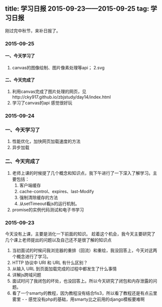 title: 学习日报 2015-09-23——2015-09-25
tag: 学习日报
---
刚过完中秋节，来补日报了。
<!--more-->
### 2015-09-25
#### 一、今天学习了
1. canvas的图像绘制、图片像素处理等api；
2.svg

#### 二、今天完成了
1. 利用canvas完成了图片处理的网页，见http://cky917.github.io/zbjstudy/day14/index.html
2. 学习了canvas的api 感觉很好玩
 
 
### 2015-09-24
### 一、今天学习了
1. 性能优化，加快网页加载速度的方法
2. 异步加载

### 二、今天完成了
1. 老师上课的时候提了几个概念和知识点，我下午进行了一下深入了解学习。主要包括：
    1.  客户端缓存
    2.  cache-control、expires、last-Modify
    3.  强制清除缓存的方法
    4.  从setTimeout看js的运行机制。
2. promise的实例代码测试和电子书学习

### 2015-09-23
今天没有上课，主要是消化一下前面的知识。
趁着这个机会，我今天主要研究了几个课上老师提出的问题以及自己还不是很了解的知识点 
1. 当初面试的时候问我浏览器的重排（回流）和重绘，我没回答上，今天对这两个概念进行了学习。
2. HTTP 协议中 URI 和 URL 有什么区别？
3. 从输入 URL 到页面加载完成的过程中都发生了什么事情
4. 详解js跨域问题
5. 面试时问了我闭包的坏处，也没回答上。所以今天研究了闭包和内存泄露的问题。
6. 看了一个smarty的教程，因为教程没有结合fis3，所以看了教程还是有点云里雾里 - - 感觉没有php的基础，用smarty比之前用的django模板要难啊